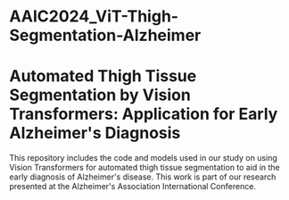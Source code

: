 # AAIC2024_ViT-Thigh-Segmentation-Alzheimer
# Automated Thigh Tissue Segmentation by Vision Transformers: Application for Early Alzheimer's Diagnosis

This repository includes the code and models used in our study on using Vision Transformers for automated thigh tissue segmentation to aid in the early diagnosis of Alzheimer's disease. This work is part of our research presented at the Alzheimer's Association International Conference.
